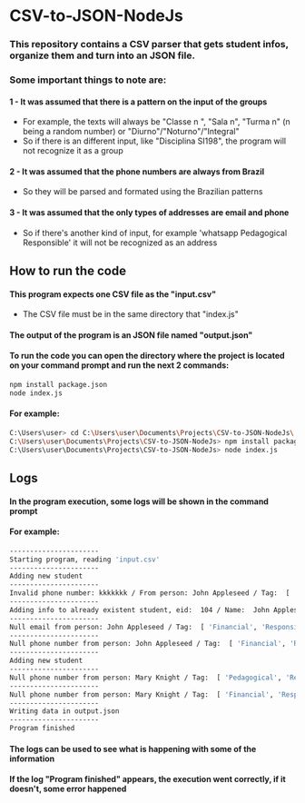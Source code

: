 # CSV-to-JSON-NodeJs
 
### This repository contains a CSV parser that gets student infos, organize them and turn into an JSON file.

### Some important things to note are:
#### 1 - It was assumed that there is a pattern on the input of the groups
* For example, the texts will always be "Classe n ", "Sala n", "Turma n" (n being a random number) or "Diurno"/"Noturno"/"Integral" 
*  So if there is an different input, like "Disciplina SI198", the program will not recognize it as a group

#### 2 - It was assumed that the phone numbers are always from Brazil
* So they will be parsed and formated using the Brazilian patterns
#### 3 - It was assumed that the only types of addresses are email and phone
* So if there's another kind of input, for example 'whatsapp Pedagogical Responsible' it will not be recognized as an address

## How to run the code

#### This program expects one CSV file as the "input.csv"
* The CSV file must be in the same directory that "index.js"
#### The output of the program is an JSON file named "output.json"
#### To run the code you can open the directory where the project is located on your command prompt and run the next 2 commands:
```bash
npm install package.json
node index.js
```
#### For example:
```bash
C:\Users\user> cd C:\Users\user\Documents\Projects\CSV-to-JSON-NodeJs\
C:\Users\user\Documents\Projects\CSV-to-JSON-NodeJs> npm install package.json
C:\Users\user\Documents\Projects\CSV-to-JSON-NodeJs> node index.js
```
## Logs
#### In the program execution, some logs will be shown in the command prompt
#### For example:
```bash
----------------------
Starting program, reading 'input.csv'
----------------------
Adding new student
----------------------
Invalid phone number: kkkkkkk / From person: John Appleseed / Tag:  [ 'Student' ]
----------------------
Adding info to already existent student, eid:  104 / Name:  John Appleseed
----------------------
Null email from person: John Appleseed / Tag:  [ 'Financial', 'Responsible' ]
----------------------
Null phone number from person: John Appleseed / Tag:  [ 'Financial', 'Responsible' ]
----------------------
Adding new student
----------------------
Null phone number from person: Mary Knight / Tag:  [ 'Pedagogical', 'Responsible' ]
----------------------
Null phone number from person: Mary Knight / Tag:  [ 'Financial', 'Responsible' ]
----------------------
Writing data in output.json
----------------------
Program finished
```
#### The logs can be used to see what is happening with some of the information
#### If the log "Program finished" appears, the execution went correctly, if it doesn't, some error happened
